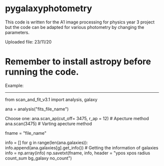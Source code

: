 # pygalaxyphotometry
This code is written for the A1 image processing for physics year 3 project but the code can be adapted for various photometry by changing the parameters.



Uploaded file: 23/11/20

# Remember to install astropy before running the code.


Example:
________________________________________________________________


from scan_and_fit_v3.1 import analysis, galaxy

ana = analysis("fits_file_name")

Choose one:
ana.scan_ap(cut_off= 3475, r_ap = 12) 	# Apecture method
ana.scan(3475)				# Varting apecture method

fname = "file_name"

info = []
for g in range(len(ana.galaxies)):
    info.append(ana.galaxies[g].get_info())	# Getting the information of galaxies
info = np.array(info)
np.savetxt(fname, info, header = "ypos xpos radius count_sum bg_galaxy no_count")
